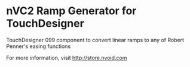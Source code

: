 # nVC2 Ramp Generator for TouchDesigner
TouchDesigner 099 component to convert linear ramps to any of Robert Penner's easing functions

For more information, visit http://store.nvoid.com
